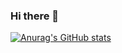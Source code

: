 ### Hi there 👋

[![Anurag's GitHub stats](https://github-readme-stats.vercel.app/api?username=w-up)](https://github.com/w-up/w-up/edit/main/README.md)
